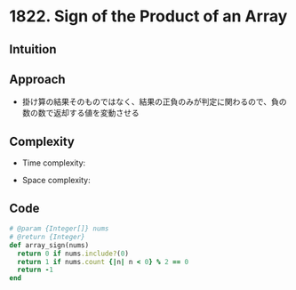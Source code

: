 # 1822. Sign of the Product of an Array

## Intuition

## Approach
<!-- Describe your approach to solving the problem. -->
- 掛け算の結果そのものではなく、結果の正負のみが判定に関わるので、負の数の数で返却する値を変動させる

## Complexity

- Time complexity:
<!-- Add your time complexity here, e.g. $$O(n)$$ -->

- Space complexity:
<!-- Add your space complexity here, e.g. $$O(n)$$ -->

## Code

```ruby
# @param {Integer[]} nums
# @return {Integer}
def array_sign(nums)
  return 0 if nums.include?(0)
  return 1 if nums.count {|n| n < 0} % 2 == 0
  return -1
end
```

